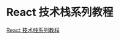 # React 技术栈系列教程

[React 技术栈系列教程](http://www.ruanyifeng.com/blog/2016/09/react-technology-stack.html)
